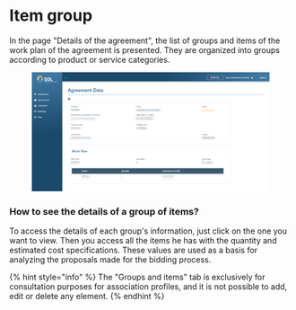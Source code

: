 # Item group

In the page "Details of the agreement", the list of groups and items of the work plan of the agreement is presented. They are organized into groups according to product or service categories.

<figure><img src="../../../.gitbook/assets/agree-data (1).png" alt=""><figcaption></figcaption></figure>

### How to see the details of a group of items?

To access the details of each group's information, just click on the one you want to view. Then you access all the items he has with the quantity and estimated cost specifications. These values are used as a basis for analyzing the proposals made for the bidding process.

{% hint style="info" %}
The "Groups and items" tab is exclusively for consultation purposes for association profiles, and it is not possible to add, edit or delete any element.
{% endhint %}
